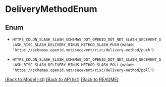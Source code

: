 # DeliveryMethodEnum


## Enum

* `HTTPS_COLON_SLASH_SLASH_SCHEMAS_DOT_OPENID_DOT_NET_SLASH_SECEVENT_SLASH_RISC_SLASH_DELIVERY_MINUS_METHOD_SLASH_PUSH` (value: `'https://schemas.openid.net/secevent/risc/delivery-method/push'`)

* `HTTPS_COLON_SLASH_SLASH_SCHEMAS_DOT_OPENID_DOT_NET_SLASH_SECEVENT_SLASH_RISC_SLASH_DELIVERY_MINUS_METHOD_SLASH_POLL` (value: `'https://schemas.openid.net/secevent/risc/delivery-method/poll'`)

[[Back to Model list]](../README.md#documentation-for-models) [[Back to API list]](../README.md#documentation-for-api-endpoints) [[Back to README]](../README.md)


